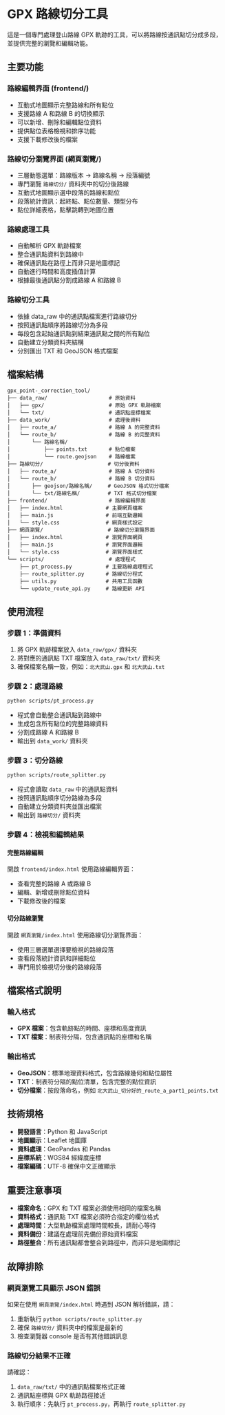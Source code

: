 # GPX 路線切分工具

這是一個專門處理登山路線 GPX 軌跡的工具，可以將路線按通訊點切分成多段，並提供完整的瀏覽和編輯功能。

## 主要功能

### 路線編輯界面 (frontend/)
- 互動式地圖顯示完整路線和所有點位
- 支援路線 A 和路線 B 的切換顯示
- 可以新增、刪除和編輯點位資料
- 提供點位表格檢視和排序功能
- 支援下載修改後的檔案

### 路線切分瀏覽界面 (網頁瀏覽/)
- 三層動態選單：路線版本 → 路線名稱 → 段落編號
- 專門瀏覽 `路線切分/` 資料夾中的切分後路線
- 互動式地圖顯示選中段落的路線和點位
- 段落統計資訊：起終點、點位數量、類型分布
- 點位詳細表格，點擊跳轉到地圖位置

### 路線處理工具
- 自動解析 GPX 軌跡檔案
- 整合通訊點資料到路線中
- 確保通訊點在路徑上而非只是地圖標記
- 自動進行時間和高度插值計算
- 根據最後通訊點分割成路線 A 和路線 B

### 路線切分工具
- 依據 data_raw 中的通訊點檔案進行路線切分
- 按照通訊點順序將路線切分為多段
- 每段包含起始通訊點到結束通訊點之間的所有點位
- 自動建立分類資料夾結構
- 分別匯出 TXT 和 GeoJSON 格式檔案

## 檔案結構

```
gpx_point-_correction_tool/
├── data_raw/                    # 原始資料
│   ├── gpx/                     # 原始 GPX 軌跡檔案
│   └── txt/                     # 通訊點座標檔案
├── data_work/                   # 處理後資料
│   ├── route_a/                 # 路線 A 的完整資料
│   └── route_b/                 # 路線 B 的完整資料
│       └── 路線名稱/
│           ├── points.txt       # 點位檔案
│           └── route.geojson    # 路線檔案
├── 路線切分/                     # 切分後資料
│   ├── route_a/                 # 路線 A 切分資料
│   └── route_b/                 # 路線 B 切分資料
│       ├── geojson/路線名稱/     # GeoJSON 格式切分檔案
│       └── txt/路線名稱/         # TXT 格式切分檔案
├── frontend/                    # 路線編輯界面
│   ├── index.html              # 主要網頁檔案
│   ├── main.js                 # 前端互動邏輯
│   └── style.css               # 網頁樣式設定
├── 網頁瀏覽/                     # 路線切分瀏覽界面
│   ├── index.html              # 瀏覽界面網頁
│   ├── main.js                 # 瀏覽界面邏輯
│   └── style.css               # 瀏覽界面樣式
└── scripts/                     # 處理程式
    ├── pt_process.py           # 主要路線處理程式
    ├── route_splitter.py       # 路線切分程式
    ├── utils.py                # 共用工具函數
    └── update_route_api.py     # 路線更新 API
```

## 使用流程

### 步驟 1：準備資料
1. 將 GPX 軌跡檔案放入 `data_raw/gpx/` 資料夾
2. 將對應的通訊點 TXT 檔案放入 `data_raw/txt/` 資料夾
3. 確保檔案名稱一致，例如：`北大武山.gpx` 和 `北大武山.txt`

### 步驟 2：處理路線
```bash
python scripts/pt_process.py
```
- 程式會自動整合通訊點到路線中
- 生成包含所有點位的完整路線資料
- 分割成路線 A 和路線 B
- 輸出到 `data_work/` 資料夾

### 步驟 3：切分路線
```bash
python scripts/route_splitter.py
```
- 程式會讀取 `data_raw` 中的通訊點資料
- 按照通訊點順序切分路線為多段
- 自動建立分類資料夾並匯出檔案
- 輸出到 `路線切分/` 資料夾

### 步驟 4：檢視和編輯結果

#### 完整路線編輯
開啟 `frontend/index.html` 使用路線編輯界面：
- 查看完整的路線 A 或路線 B
- 編輯、新增或刪除點位資料
- 下載修改後的檔案

#### 切分路線瀏覽
開啟 `網頁瀏覽/index.html` 使用路線切分瀏覽界面：
- 使用三層選單選擇要檢視的路線段落
- 查看段落統計資訊和詳細點位
- 專門用於檢視切分後的路線段落

## 檔案格式說明

### 輸入格式
- **GPX 檔案**：包含軌跡點的時間、座標和高度資訊
- **TXT 檔案**：制表符分隔，包含通訊點的座標和名稱

### 輸出格式
- **GeoJSON**：標準地理資料格式，包含路線幾何和點位屬性
- **TXT**：制表符分隔的點位清單，包含完整的點位資訊
- **切分檔案**：按段落命名，例如 `北大武山_切分好的_route_a_part1_points.txt`

## 技術規格

- **開發語言**：Python 和 JavaScript
- **地圖顯示**：Leaflet 地圖庫
- **資料處理**：GeoPandas 和 Pandas
- **座標系統**：WGS84 經緯度座標
- **檔案編碼**：UTF-8 確保中文正確顯示

## 重要注意事項

- **檔案命名**：GPX 和 TXT 檔案必須使用相同的檔案名稱
- **資料格式**：通訊點 TXT 檔案必須符合指定的欄位格式
- **處理時間**：大型軌跡檔案處理時間較長，請耐心等待
- **資料備份**：建議在處理前先備份原始資料檔案
- **路徑整合**：所有通訊點都會整合到路徑中，而非只是地圖標記

## 故障排除

### 網頁瀏覽工具顯示 JSON 錯誤
如果在使用 `網頁瀏覽/index.html` 時遇到 JSON 解析錯誤，請：
1. 重新執行 `python scripts/route_splitter.py`
2. 確保 `路線切分/` 資料夾中的檔案是最新的
3. 檢查瀏覽器 console 是否有其他錯誤訊息

### 路線切分結果不正確
請確認：
1. `data_raw/txt/` 中的通訊點檔案格式正確
2. 通訊點座標與 GPX 軌跡路徑接近
3. 執行順序：先執行 `pt_process.py`，再執行 `route_splitter.py`
